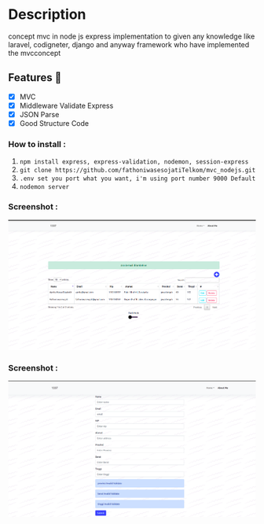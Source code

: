 # Description
concept mvc in node js express implementation to given any knowledge like laravel, codigneter, django and anyway framework who have implemented the mvcconcept

## Features 🚀 

- [x] MVC
- [x] Middleware Validate Express
- [x] JSON Parse
- [x] Good Structure Code

### How to install :

1. `npm install express, express-validation, nodemon, session-express`
2. `git clone https://github.com/fathoniwasesojatiTelkom/mvc_nodejs.git`
3. `.env set you port what you want, i'm using port number 9000 Default`
4. `nodemon server`

### Screenshot :

![alt text](https://github.com/fathoniwasesojatiTelkom/mvc_nodejs/blob/master/image/nodejs1.png)

### Screenshot :

![alt text](https://github.com/fathoniwasesojatiTelkom/mvc_nodejs/blob/master/image/nodejs2.png)
